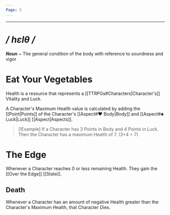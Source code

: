 ```yaml
---
Page: 5
...
```

---
# */ hɛlθ /*
***Noun*** ~ The general condition of the body with reference to soundness and vigor
# Eat Your Vegetables
Health is a resource that represents a [[TTRPGs#Characters|Character's]] Vitality and Luck.

A Character's Maximum Health value is calculated by adding the [[Point|Points]] of the Character's [[Aspect#♥ Body|Body]] and [[Aspect#♣ Luck|Luck]] [[Aspect|Aspects]].
>[!Example]
>If a Character has 3 Points in Body and 4 Points in Luck. Then the Character has a maximum Health of 7. (3+4 = 7)
# The Edge
Whenever a Character reaches 0 or less remaining Health. They gain the [[Over the Edge]] [[State]].
## Death
Whenever a Character has an amount of negative Health greater than the Character's Maximum Health, that Character Dies.